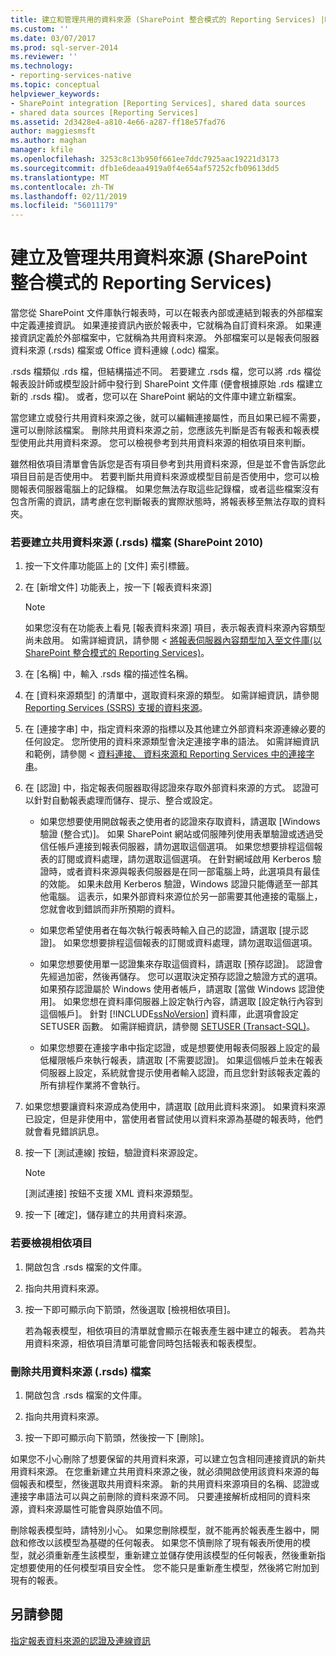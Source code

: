 ```yaml
---
title: 建立和管理共用的資料來源 (SharePoint 整合模式的 Reporting Services) |Microsoft Docs
ms.custom: ''
ms.date: 03/07/2017
ms.prod: sql-server-2014
ms.reviewer: ''
ms.technology:
- reporting-services-native
ms.topic: conceptual
helpviewer_keywords:
- SharePoint integration [Reporting Services], shared data sources
- shared data sources [Reporting Services]
ms.assetid: 2d3428e4-a810-4e66-a287-ff18e57fad76
author: maggiesmsft
ms.author: maghan
manager: kfile
ms.openlocfilehash: 3253c8c13b950f661ee7ddc7925aac19221d3173
ms.sourcegitcommit: dfb1e6deaa4919a0f4e654af57252cfb09613dd5
ms.translationtype: MT
ms.contentlocale: zh-TW
ms.lasthandoff: 02/11/2019
ms.locfileid: "56011179"
---
```

# <a name="create-and-manage-shared-data-sources-reporting-services-in-sharepoint-integrated-mode"></a>建立及管理共用資料來源 (SharePoint 整合模式的 Reporting Services)
  當您從 SharePoint 文件庫執行報表時，可以在報表內部或連結到報表的外部檔案中定義連接資訊。 如果連接資訊內嵌於報表中，它就稱為自訂資料來源。 如果連接資訊定義於外部檔案中，它就稱為共用資料來源。 外部檔案可以是報表伺服器資料來源 (.rsds) 檔案或 Office 資料連線 (.odc) 檔案。  
  
 .rsds 檔類似 .rds 檔，但結構描述不同。 若要建立 .rsds 檔，您可以將 .rds 檔從報表設計師或模型設計師中發行到 SharePoint 文件庫 (便會根據原始 .rds 檔建立新的 .rsds 檔)。 或者，您可以在 SharePoint 網站的文件庫中建立新檔案。  
  
 當您建立或發行共用資料來源之後，就可以編輯連接屬性，而且如果已經不需要，還可以刪除該檔案。 刪除共用資料來源之前，您應該先判斷是否有報表和報表模型使用此共用資料來源。 您可以檢視參考到共用資料來源的相依項目來判斷。  
  
 雖然相依項目清單會告訴您是否有項目參考到共用資料來源，但是並不會告訴您此項目目前是否使用中。 若要判斷共用資料來源或模型目前是否使用中，您可以檢閱報表伺服器電腦上的記錄檔。 如果您無法存取這些記錄檔，或者這些檔案沒有包含所需的資訊，請考慮在您判斷報表的實際狀態時，將報表移至無法存取的資料夾。  
  
### <a name="to-create-a-shared-data-source-rsds-file-sharepoint-2010"></a>若要建立共用資料來源 (.rsds) 檔案 (SharePoint 2010)  
  
1.  按一下文件庫功能區上的 [文件] 索引標籤。  
  
2.  在 [新增文件] 功能表上，按一下 [報表資料來源]  
  
    > [!NOTE]  
    >  如果您沒有在功能表上看見 [報表資料來源] 項目，表示報表資料來源內容類型尚未啟用。 如需詳細資訊，請參閱 <<c0> [ 將報表伺服器內容類型加入至文件庫&#40;以 SharePoint 整合模式的 Reporting Services&#41;](../../2014/reporting-services/add-reporting-services-content-types-to-a-sharepoint-library.md)。</c0>  
  
3.  在 [名稱] 中，輸入 .rsds 檔的描述性名稱。  
  
4.  在 [資料來源類型] 的清單中，選取資料來源的類型。 如需詳細資訊，請參閱 [Reporting Services &#40;SSRS&#41; 支援的資料來源](create-deploy-and-manage-mobile-and-paginated-reports.md)。  
  
5.  在 [連接字串] 中，指定資料來源的指標以及其他建立外部資料來源連線必要的任何設定。 您所使用的資料來源類型會決定連接字串的語法。 如需詳細資訊和範例，請參閱 <<c0> [ 資料連接、 資料來源和 Reporting Services 中的連接字串](../../2014/reporting-services/data-connections-data-sources-and-connection-strings-in-reporting-services.md)。  
  
6.  在 [認證] 中，指定報表伺服器取得認證來存取外部資料來源的方式。 認證可以針對自動報表處理而儲存、提示、整合或設定。  
  
    -   如果您想要使用開啟報表之使用者的認證來存取資料，請選取 [Windows 驗證 (整合式)]。 如果 SharePoint 網站或伺服陣列使用表單驗證或透過受信任帳戶連接到報表伺服器，請勿選取這個選項。 如果您想要排程這個報表的訂閱或資料處理，請勿選取這個選項。 在針對網域啟用 Kerberos 驗證時，或者資料來源與報表伺服器是在同一部電腦上時，此選項具有最佳的效能。 如果未啟用 Kerberos 驗證，Windows 認證只能傳遞至一部其他電腦。 這表示，如果外部資料來源位於另一部需要其他連接的電腦上，您就會收到錯誤而非所預期的資料。  
  
    -   如果您希望使用者在每次執行報表時輸入自己的認證，請選取 [提示認證]。 如果您想要排程這個報表的訂閱或資料處理，請勿選取這個選項。  
  
    -   如果您想要使用單一認證集來存取這個資料，請選取 [預存認證]。 認證會先經過加密，然後再儲存。 您可以選取決定預存認證之驗證方式的選項。 如果預存認證屬於 Windows 使用者帳戶，請選取 [當做 Windows 認證使用]。 如果您想在資料庫伺服器上設定執行內容，請選取 [設定執行內容到這個帳戶]。 針對 [!INCLUDE[ssNoVersion](../includes/ssnoversion-md.md)] 資料庫，此選項會設定 SETUSER 函數。 如需詳細資訊，請參閱 [SETUSER &#40;Transact-SQL&#41;](/sql/t-sql/statements/setuser-transact-sql)。  
  
    -   如果您想要在連接字串中指定認證，或是想要使用報表伺服器上設定的最低權限帳戶來執行報表，請選取 [不需要認證]。 如果這個帳戶並未在報表伺服器上設定，系統就會提示使用者輸入認證，而且您針對該報表定義的所有排程作業將不會執行。  
  
7.  如果您想要讓資料來源成為使用中，請選取 [啟用此資料來源]。 如果資料來源已設定，但是非使用中，當使用者嘗試使用以資料來源為基礎的報表時，他們就會看見錯誤訊息。  
  
8.  按一下 [測試連線] 按鈕，驗證資料來源設定。  
  
    > [!NOTE]  
    >  [測試連接] 按鈕不支援 XML 資料來源類型。  
  
9. 按一下 [確定]，儲存建立的共用資料來源。  
  
### <a name="to-view-dependent-items"></a>若要檢視相依項目  
  
1.  開啟包含 .rsds 檔案的文件庫。  
  
2.  指向共用資料來源。  
  
3.  按一下即可顯示向下箭頭，然後選取 [檢視相依項目]。  
  
     若為報表模型，相依項目的清單就會顯示在報表產生器中建立的報表。 若為共用資料來源，相依項目清單可能會同時包括報表和報表模型。  
  
### <a name="to-delete-a-shared-data-source-rsds-file"></a>刪除共用資料來源 (.rsds) 檔案  
  
1.  開啟包含 .rsds 檔案的文件庫。  
  
2.  指向共用資料來源。  
  
3.  按一下即可顯示向下箭頭，然後按一下 [刪除]。  
  
 如果您不小心刪除了想要保留的共用資料來源，可以建立包含相同連接資訊的新共用資料來源。 在您重新建立共用資料來源之後，就必須開啟使用該資料來源的每個報表和模型，然後選取共用資料來源。 新的共用資料來源項目的名稱、認證或連接字串語法可以與之前刪除的資料來源不同。 只要連接解析成相同的資料來源，資料來源屬性可能會與原始值不同。  
  
 刪除報表模型時，請特別小心。 如果您刪除模型，就不能再於報表產生器中，開啟和修改以該模型為基礎的任何報表。 如果您不慎刪除了現有報表所使用的模型，就必須重新產生該模型，重新建立並儲存使用該模型的任何報表，然後重新指定想要使用的任何模型項目安全性。 您不能只是重新產生模型，然後將它附加到現有的報表。  
  
## <a name="see-also"></a>另請參閱  
 [指定報表資料來源的認證及連線資訊](report-data/specify-credential-and-connection-information-for-report-data-sources.md)  
  
  
